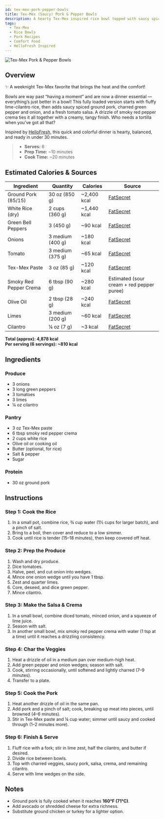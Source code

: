```yaml
---
id: tex-mex-pork-pepper-bowls
title: Tex-Mex (Saucy) Pork & Pepper Bowls
description: A hearty Tex-Mex inspired rice bowl topped with saucy spiced ground pork, charred green peppers and onions, fresh salsa, and smoky red pepper crema — perfect for a quick, flavor-packed dinner.
tags:
  - Tex-Mex
  - Rice Bowls
  - Pork Recipes
  - Comfort Food
  - HelloFresh Inspired
---
```


![Tex-Mex Pork & Pepper Bowls](/img/hispanic/tex_mex_pork_pepper_bowls/cover.png)

## Overview

✨ A weeknight Tex-Mex favorite that brings the heat and the comfort!

Bowls are way past “having a moment” and are now a dinner essential — everything’s just better in a bowl! This fully loaded version starts with fluffy lime-cilantro rice, then adds saucy spiced ground pork, charred green pepper and onion, and a fresh tomato salsa. A drizzle of smoky red pepper crema ties it all together with a creamy, tangy finish. Who needs a tortilla when you’ve got all that?

Inspired by [HelloFresh], this quick and colorful dinner is hearty, balanced, and ready in under 30 minutes.

> - **Serves:** 6
> - **Prep Time:** ~10 minutes
> - **Cook Time:** ~20 minutes

## Estimated Calories & Sources

| **Ingredient**         | **Quantity**     | **Calories** | **Source**                                                                                       |
| ---------------------- | ---------------- | ------------ | ------------------------------------------------------------------------------------------------ |
| Ground Pork (85/15)    | 30 oz (850 g)    | ~2,400 kcal  | [FatSecret](https://www.fatsecret.com/calories-nutrition/usda/ground-pork-85-lean-15-fat-cooked) |
| White Rice (dry)       | 2 cups (360 g)   | ~1,440 kcal  | [FatSecret](https://www.fatsecret.com/calories-nutrition/usda/white-rice-long-grain-raw)         |
| Green Bell Peppers     | 3 (450 g)        | ~90 kcal     | [FatSecret](https://www.fatsecret.com/calories-nutrition/usda/peppers-sweet-green-raw)           |
| Onions                 | 3 medium (400 g) | ~180 kcal    | [FatSecret](https://www.fatsecret.com/calories-nutrition/usda/onions)                            |
| Tomato                 | 3 medium (375 g) | ~65 kcal     | [FatSecret](https://www.fatsecret.com/calories-nutrition/usda/tomatoes-red-ripe-raw)             |
| Tex-Mex Paste          | 3 oz (85 g)      | ~120 kcal    | [FatSecret](https://www.fatsecret.com/calories-nutrition/hello-fresh/tex-mex-paste)              |
| Smoky Red Pepper Crema | 6 tbsp (90 g)    | ~280 kcal    | Estimated (sour cream + red pepper puree)                                                        |
| Olive Oil              | 2 tbsp (28 g)    | ~240 kcal    | [FatSecret](https://www.fatsecret.com/calories-nutrition/generic/olive-oil)                      |
| Limes                  | 3 medium (200 g) | ~60 kcal     | [FatSecret](https://www.fatsecret.com/calories-nutrition/usda/limes-raw)                         |
| Cilantro               | ¼ oz (7 g)       | ~3 kcal      | [FatSecret](https://www.fatsecret.com/calories-nutrition/usda/cilantro-coriander-leaves-raw)     |

**Total (approx): 4,878 kcal**  
**Per serving (6 servings): ~810 kcal**

## Ingredients

### Produce

- 3 onions
- 3 long green peppers
- 3 tomatoes
- 3 limes
- ¼ oz cilantro

### Pantry

- 3 oz Tex-Mex paste
- 6 tbsp smoky red pepper crema
- 2 cups white rice
- Olive oil or cooking oil
- Butter (optional, for rice)
- Salt & pepper
- Sugar

### Protein

- 30 oz ground pork

## Instructions

### Step 1: Cook the Rice

1. In a small pot, combine rice, ¾ cup water (1½ cups for larger batch), and a pinch of salt.
2. Bring to a boil, then cover and reduce to a low simmer.
3. Cook until rice is tender (15–18 minutes), then keep covered off heat.

### Step 2: Prep the Produce

1. Wash and dry produce.
2. Dice tomatoes.
3. Halve, peel, and cut onion into wedges.
4. Mince one onion wedge until you have 1 tbsp.
5. Zest and quarter limes.
6. Core, deseed, and dice green pepper.
7. Mince cilantro.

### Step 3: Make the Salsa & Crema

1. In a small bowl, combine diced tomato, minced onion, and a squeeze of lime juice.
2. Season with salt.
3. In another small bowl, mix smoky red pepper crema with water (1 tsp at a time) until it reaches a drizzling consistency.

### Step 4: Char the Veggies

1. Heat a drizzle of oil in a medium pan over medium-high heat.
2. Add green pepper and onion wedges; season with salt.
3. Cook, stirring occasionally, until softened and lightly charred (7–9 minutes).
4. Transfer to a plate.

### Step 5: Cook the Pork

1. Heat another drizzle of oil in the same pan.
2. Add pork and a pinch of salt; cook, breaking up meat into pieces, until browned (4–6 minutes).
3. Stir in Tex-Mex paste and ¼ cup water; simmer until saucy and cooked through (1–2 minutes more).

### Step 6: Finish & Serve

1. Fluff rice with a fork; stir in lime zest, half the cilantro, and butter if desired.
2. Divide rice between bowls.
3. Top with charred veggies, saucy pork, salsa, crema, and remaining cilantro.
4. Serve with lime wedges on the side.

## Notes

- Ground pork is fully cooked when it reaches **160°F (71°C)**.
- Add avocado or shredded cheese for extra richness.
- Substitute ground chicken or turkey for a lighter option.

[HelloFresh]: https://www.hellofresh.com/recipes/saucy-pork-burrito-bowls-6585b1470b6b7b8902a5dbed
